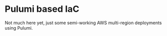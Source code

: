 Pulumi based IaC
================

Not much here yet, just some semi-working AWS multi-region deployments using Pulumi.
